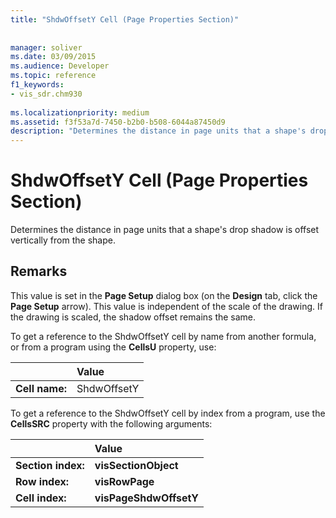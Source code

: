 ```yaml
---
title: "ShdwOffsetY Cell (Page Properties Section)"
 
 
manager: soliver
ms.date: 03/09/2015
ms.audience: Developer
ms.topic: reference
f1_keywords:
- vis_sdr.chm930
 
ms.localizationpriority: medium
ms.assetid: f3f53a7d-7450-b2b0-b508-6044a87450d9
description: "Determines the distance in page units that a shape's drop shadow is offset vertically from the shape."
---
```


# ShdwOffsetY Cell (Page Properties Section)

Determines the distance in page units that a shape's drop shadow is offset vertically from the shape.
  
## Remarks

This value is set in the **Page Setup** dialog box (on the **Design** tab, click the **Page Setup** arrow). This value is independent of the scale of the drawing. If the drawing is scaled, the shadow offset remains the same. 
  
To get a reference to the ShdwOffsetY cell by name from another formula, or from a program using the **CellsU** property, use: 
  
||Value |
|:-----|:-----|
| **Cell name:**  <br/> | ShdwOffsetY  <br/> |
   
To get a reference to the ShdwOffsetY cell by index from a program, use the **CellsSRC** property with the following arguments: 
  
||Value |
|:-----|:-----|
| **Section index:**  <br/> |**visSectionObject** <br/> |
| **Row index:**  <br/> |**visRowPage** <br/> |
| **Cell index:**  <br/> |**visPageShdwOffsetY** <br/> |
   

